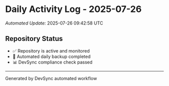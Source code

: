 # Daily Activity Log - 2025-07-26

*Automated Update:* 2025-07-26 09:42:58 UTC

## Repository Status
- ✅ Repository is active and monitored
- 🔄 Automated daily backup completed
- 📊 DevSync compliance check passed

---
Generated by DevSync automated workflow
